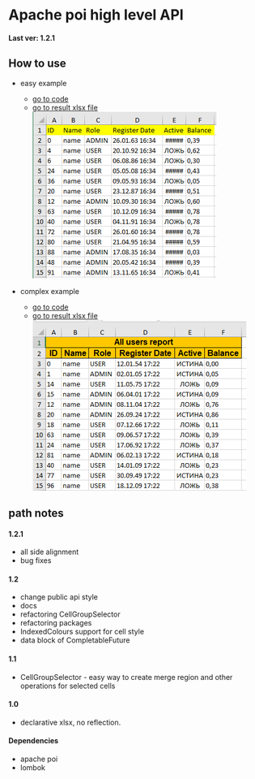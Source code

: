 # Apache poi high level API
#### Last ver: 1.2.1

## How to use
* easy example
  - [go to code]()
  - [go to result xlsx file]()
  ![Img](github/img_xlsx_example_easy.png?raw=true "Output example easy")


* complex example 
  - [go to code]()
  - [go to result xlsx file]()
  ![Img](github/img_xlsx_example_complex.png?raw=true "Output example hard")

## path notes
#### 1.2.1
* all side alignment
* bug fixes
#### 1.2
* change public api style
* docs
* refactoring CellGroupSelector
* refactoring packages
* IndexedColours support for cell style
* data block of CompletableFuture
#### 1.1
* CellGroupSelector - easy way to create merge region and other operations for selected cells
#### 1.0
* declarative xlsx, no reflection.


#### Dependencies
* apache poi
* lombok